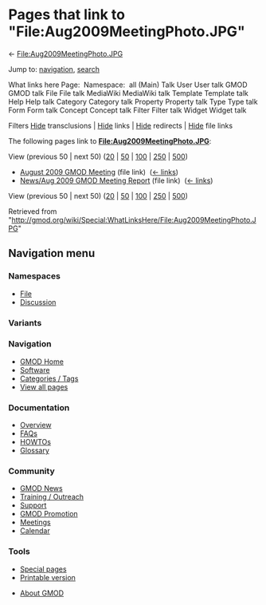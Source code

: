 <div id="mw-page-base" class="noprint">

</div>

<div id="mw-head-base" class="noprint">

</div>

<div id="content" class="mw-body" role="main">

<span id="top"></span>

<div id="mw-js-message" style="display:none;">

</div>



# <span dir="auto">Pages that link to "File:Aug2009MeetingPhoto.JPG"</span>

<div id="bodyContent">

<div id="contentSub">

←
[File:Aug2009MeetingPhoto.JPG](/wiki/File:Aug2009MeetingPhoto.JPG "File:Aug2009MeetingPhoto.JPG")

</div>

<div id="jump-to-nav" class="mw-jump">

Jump to: [navigation](#mw-navigation), [search](#p-search)

</div>

<div id="mw-content-text">

What links here Page:  Namespace:  all (Main) Talk User User talk GMOD
GMOD talk File File talk MediaWiki MediaWiki talk Template Template talk
Help Help talk Category Category talk Property Property talk Type Type
talk Form Form talk Concept Concept talk Filter Filter talk Widget
Widget talk

Filters
[Hide](/mediawiki/index.php?title=Special:WhatLinksHere/File:Aug2009MeetingPhoto.JPG&hidetrans=1 "Special:WhatLinksHere/File:Aug2009MeetingPhoto.JPG")
transclusions \|
[Hide](/mediawiki/index.php?title=Special:WhatLinksHere/File:Aug2009MeetingPhoto.JPG&hidelinks=1 "Special:WhatLinksHere/File:Aug2009MeetingPhoto.JPG")
links \|
[Hide](/mediawiki/index.php?title=Special:WhatLinksHere/File:Aug2009MeetingPhoto.JPG&hideredirs=1 "Special:WhatLinksHere/File:Aug2009MeetingPhoto.JPG")
redirects \|
[Hide](/mediawiki/index.php?title=Special:WhatLinksHere/File:Aug2009MeetingPhoto.JPG&hideimages=1 "Special:WhatLinksHere/File:Aug2009MeetingPhoto.JPG")
file links

The following pages link to
**[File:Aug2009MeetingPhoto.JPG](/wiki/File:Aug2009MeetingPhoto.JPG "File:Aug2009MeetingPhoto.JPG")**:

View (previous 50 \| next 50)
([20](/mediawiki/index.php?title=Special:WhatLinksHere/File:Aug2009MeetingPhoto.JPG&limit=20 "Special:WhatLinksHere/File:Aug2009MeetingPhoto.JPG")
\|
[50](/mediawiki/index.php?title=Special:WhatLinksHere/File:Aug2009MeetingPhoto.JPG&limit=50 "Special:WhatLinksHere/File:Aug2009MeetingPhoto.JPG")
\|
[100](/mediawiki/index.php?title=Special:WhatLinksHere/File:Aug2009MeetingPhoto.JPG&limit=100 "Special:WhatLinksHere/File:Aug2009MeetingPhoto.JPG")
\|
[250](/mediawiki/index.php?title=Special:WhatLinksHere/File:Aug2009MeetingPhoto.JPG&limit=250 "Special:WhatLinksHere/File:Aug2009MeetingPhoto.JPG")
\|
[500](/mediawiki/index.php?title=Special:WhatLinksHere/File:Aug2009MeetingPhoto.JPG&limit=500 "Special:WhatLinksHere/File:Aug2009MeetingPhoto.JPG"))

- [August 2009 GMOD
  Meeting](/wiki/August_2009_GMOD_Meeting "August 2009 GMOD Meeting")
  (file link) ‎ <span class="mw-whatlinkshere-tools">([←
  links](/mediawiki/index.php?title=Special:WhatLinksHere&target=August+2009+GMOD+Meeting "Special:WhatLinksHere"))</span>
- [News/Aug 2009 GMOD Meeting
  Report](/wiki/News/Aug_2009_GMOD_Meeting_Report "News/Aug 2009 GMOD Meeting Report")
  (file link) ‎ <span class="mw-whatlinkshere-tools">([←
  links](/mediawiki/index.php?title=Special:WhatLinksHere&target=News%2FAug+2009+GMOD+Meeting+Report "Special:WhatLinksHere"))</span>

View (previous 50 \| next 50)
([20](/mediawiki/index.php?title=Special:WhatLinksHere/File:Aug2009MeetingPhoto.JPG&limit=20 "Special:WhatLinksHere/File:Aug2009MeetingPhoto.JPG")
\|
[50](/mediawiki/index.php?title=Special:WhatLinksHere/File:Aug2009MeetingPhoto.JPG&limit=50 "Special:WhatLinksHere/File:Aug2009MeetingPhoto.JPG")
\|
[100](/mediawiki/index.php?title=Special:WhatLinksHere/File:Aug2009MeetingPhoto.JPG&limit=100 "Special:WhatLinksHere/File:Aug2009MeetingPhoto.JPG")
\|
[250](/mediawiki/index.php?title=Special:WhatLinksHere/File:Aug2009MeetingPhoto.JPG&limit=250 "Special:WhatLinksHere/File:Aug2009MeetingPhoto.JPG")
\|
[500](/mediawiki/index.php?title=Special:WhatLinksHere/File:Aug2009MeetingPhoto.JPG&limit=500 "Special:WhatLinksHere/File:Aug2009MeetingPhoto.JPG"))

</div>

<div class="printfooter">

Retrieved from
"<http://gmod.org/wiki/Special:WhatLinksHere/File:Aug2009MeetingPhoto.JPG>"

</div>

<div id="catlinks" class="catlinks catlinks-allhidden">

</div>

<div class="visualClear">

</div>

</div>

</div>

<div id="mw-navigation">

## Navigation menu

<div id="mw-head">



<div id="left-navigation">

<div id="p-namespaces" class="vectorTabs" role="navigation"
aria-labelledby="p-namespaces-label">

### Namespaces

- <span id="ca-nstab-image"><a href="/wiki/File:Aug2009MeetingPhoto.JPG" accesskey="c"
  title="View the file page [c]">File</a></span>
- <span id="ca-talk"><a
  href="/mediawiki/index.php?title=File_talk:Aug2009MeetingPhoto.JPG&amp;action=edit&amp;redlink=1"
  accesskey="t"
  title="Discussion about the content page [t]">Discussion</a></span>

</div>

<div id="p-variants" class="vectorMenu emptyPortlet" role="navigation"
aria-labelledby="p-variants-label">

### 

### Variants[](#)

<div class="menu">

</div>

</div>

</div>





</div>

</div>

</div>

<div id="mw-panel">

<div id="p-logo" role="banner">

<a href="/wiki/Main_Page"
style="background-image: url(http://gmod.org/images/GMOD-cogs.png);"
title="Visit the main page"></a>

</div>

<div id="p-Navigation" class="portal" role="navigation"
aria-labelledby="p-Navigation-label">

### Navigation

<div class="body">

- <span id="n-GMOD-Home">[GMOD Home](/wiki/Main_Page)</span>
- <span id="n-Software">[Software](/wiki/GMOD_Components)</span>
- <span id="n-Categories-.2F-Tags">[Categories /
  Tags](/wiki/Categories)</span>
- <span id="n-View-all-pages">[View all
  pages](/wiki/Special:AllPages)</span>

</div>

</div>

<div id="p-Documentation" class="portal" role="navigation"
aria-labelledby="p-Documentation-label">

### Documentation

<div class="body">

- <span id="n-Overview">[Overview](/wiki/Overview)</span>
- <span id="n-FAQs">[FAQs](/wiki/Category:FAQ)</span>
- <span id="n-HOWTOs">[HOWTOs](/wiki/Category:HOWTO)</span>
- <span id="n-Glossary">[Glossary](/wiki/Glossary)</span>

</div>

</div>

<div id="p-Community" class="portal" role="navigation"
aria-labelledby="p-Community-label">

### Community

<div class="body">

- <span id="n-GMOD-News">[GMOD News](/wiki/GMOD_News)</span>
- <span id="n-Training-.2F-Outreach">[Training /
  Outreach](/wiki/Training_and_Outreach)</span>
- <span id="n-Support">[Support](/wiki/Support)</span>
- <span id="n-GMOD-Promotion">[GMOD
  Promotion](/wiki/GMOD_Promotion)</span>
- <span id="n-Meetings">[Meetings](/wiki/Meetings)</span>
- <span id="n-Calendar">[Calendar](/wiki/Calendar)</span>

</div>

</div>

<div id="p-tb" class="portal" role="navigation"
aria-labelledby="p-tb-label">

### Tools

<div class="body">

- <span id="t-specialpages"><a href="/wiki/Special:SpecialPages" accesskey="q"
  title="A list of all special pages [q]">Special pages</a></span>
- <span id="t-print"><a
  href="/mediawiki/index.php?title=Special:WhatLinksHere/File:Aug2009MeetingPhoto.JPG&amp;printable=yes"
  rel="alternate" accesskey="p"
  title="Printable version of this page [p]">Printable version</a></span>

</div>

</div>

</div>

</div>

<div id="footer" role="contentinfo">

- <span id="footer-places-about">[About
  GMOD](/wiki/GMOD:About "GMOD:About")</span>

<!-- -->






</div>
